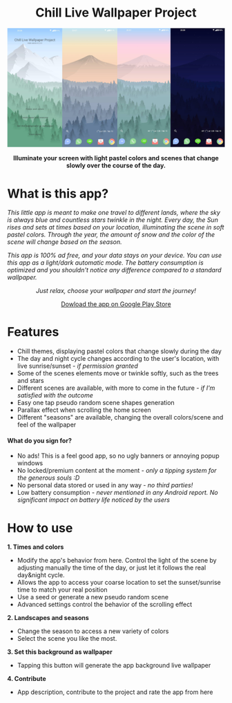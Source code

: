 <div align="center"> 
  
  # Chill Live Wallpaper Project 

</div>

![This is a showcase](/Assets/showcase.png "showcase")

**<div align="center">Illuminate your screen with light pastel colors and scenes that change slowly over the course of the day.**</div>

# What is this app?

_This little app is meant to make one travel to different lands, where the sky is always blue and countless stars twinkle in the night.
Every day, the Sun rises and sets at times based on your location, illuminating the scene in soft pastel colors. Through the year, the amount of snow and the color of the scene will change based on the season._

_This app is 100% ad free, and your data stays on your device.
You can use this app as a light/dark automatic mode. The battery consumption is optimized and you shouldn't notice any difference compared to a standard wallpaper._

<div align="center">
  
  _Just relax, choose your wallpaper and start the journey!_
  
  [Dowload the app on Google Play Store](https://play.google.com/store/apps/details?id=com.chilllive.chillwallpaperproject)
  
  </div>


# Features

* Chill themes, displaying pastel colors that change slowly during the day
* The day and night cycle changes according to the user's location, with live sunrise/sunset - _if permission granted_
* Some of the scenes elements move or twinkle softly, such as the trees and stars
* Different scenes are available, with more to come in the future - _if I'm satisfied with the outcome_
* Easy one tap pseudo random scene shapes generation
* Parallax effect when scrolling the home screen
* Different "seasons" are available, changing the overall colors/scene and feel of the wallpaper

#### What do you sign for?

* No ads! This is a feel good app, so no ugly banners or annoying popup windows
* No locked/premium content at the moment - _only a tipping system for the generous souls :D_
* No personal data stored or used in any way - _no third parties!_
* Low battery consumption - _never mentioned in any Android report. No significant impact on battery life noticed by the users_

# How to use

**1. Times and colors** 
* Modify the app's behavior from here. Control the light of the scene by adjusting manually the time of the day, or just let it follows the real day&night cycle.
* Allows the app to access your coarse location to set the sunset/sunrise time to match your real position
* Use a seed or generate a new pseudo random scene
* Advanced settings control the behavior of the scrolling effect

**2. Landscapes and seasons** 
* Change the season to access a new variety of colors
* Select the scene you like the most.

**3. Set this background as wallpaper** 
* Tapping this button will generate the app background live wallpaper

**4. Contribute** 
* App description, contribute to the project and rate the app from here
